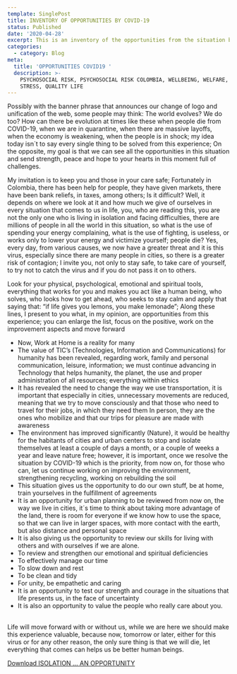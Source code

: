 ```yaml
---
template: SinglePost
title: INVENTORY OF OPPORTUNITIES BY COVID-19
status: Published
date: '2020-04-28'
excerpt: This is an inventory of the opportunities from the situation by COVID-19
categories:
  - category: Blog
meta:
  title: 'OPPORTUNITIES COVID19 '
  description: >-
    PSYCHOSOCIAL RISK, PSYCHOSOCIAL RISK COLOMBIA, WELLBEING, WELFARE, WELLNESS,
    STRESS, QUALITY LIFE
---
```

Possibly with the banner phrase that announces our change of logo and unification of the web, some people may think: The world evolves? We do too? How can there be evolution at times like these when people die from COVID-19, when we are in quarantine, when there are massive layoffs, when the economy is weakening, when the people is in shock; my idea today isn´t to say every single thing to be solved from this experience; On the opposite, my goal is that we can see all the opportunities in this situation and send strength, peace and hope to your hearts in this moment full of challenges.

My invitation is to keep you and those in your care safe; Fortunately in Colombia, there has been help for people, they have given markets, there have been bank reliefs, in taxes, among others; Is it difficult? Well, it depends on where we look at it and how much we give of ourselves in every situation that comes to us in life, you, who are reading this, you are not the only one who is living in isolation and facing difficulties, there are millions of people in all the world in this situation, so what is the use of spending your energy complaining, what is the use of fighting, is useless, or works only to lower your energy and victimize yourself; people die? Yes, every day, from various causes, we now have a greater threat and it is this virus, especially since there are many people in cities, so there is a greater risk of contagion; I invite you, not only to stay safe, to take care of yourself, to try not to catch the virus and if you do not pass it on to others.

Look for your physical, psychological, emotional and spiritual tools, everything that works for you and makes you act like a human being, who solves, who looks how to get ahead, who seeks to stay calm and apply that saying that: “if life gives you lemons, you make lemonade”; Along these lines, I present to you what, in my opinion, are opportunities from this experience; you can enlarge the list, focus on the positive, work on the improvement aspects and move forward

* Now, Work at Home is a reality for many
* The value of TIC’s (Technologies, Information and Communications) for humanity has been revealed, regarding work, family and personal communication, leisure, information; we must continue advancing in Technology that helps humanity, the planet, the use and proper administration of all resources; everything within ethics
* It has revealed the need to change the way we use transportation, it is important that especially in cities, unnecessary movements are reduced, meaning that we try to move consciously and that those who need to travel for their jobs, in which they need them In person, they are the ones who mobilize and that our trips for pleasure are made with awareness
* The environment has improved significantly (Nature), it would be healthy for the habitants of cities and urban centers to stop and isolate themselves at least a couple of days a month, or a couple of weeks a year and leave nature free; however, it is important, once we resolve the situation by COVID-19 which is the priority, from now on, for those who can, let us continue working on improving the environment, strengthening recycling, working on rebuilding the soil
* This situation gives us the opportunity to do our own stuff, be at home, train yourselves in the fulfillment of agreements
* It is an opportunity for urban planning to be reviewed from now on, the way we live in cities, it´s time to think about taking more advantage of the land, there is room for everyone if we know how to use the space, so that we can live in larger spaces, with more contact with the earth, but also distance and personal space
* It is also giving us the opportunity to review our skills for living with others and with ourselves if we are alone.
* To review and strengthen our emotional and spiritual deficiencies
* To effectively manage our time
* To slow down and rest
* To be clean and tidy
* For unity, be empathetic and caring
* It is an opportunity to test our strength and courage in the situations that life presents us, in the face of uncertainty
* It is also an opportunity to value the people who really care about you.

\
Life will move forward with or without us, while we are here we should make this experience valuable, because now, tomorrow or later, either for this virus or for any other reason, the only sure thing is that we will die, let everything that comes can helps us be better human beings.

[Download ISOLATION … AN OPPORTUNITY](https://drive.google.com/file/d/1CFs3Sk4FkUezrSHBnLDbSZ3chxXKCXyI/view?usp=sharing)
